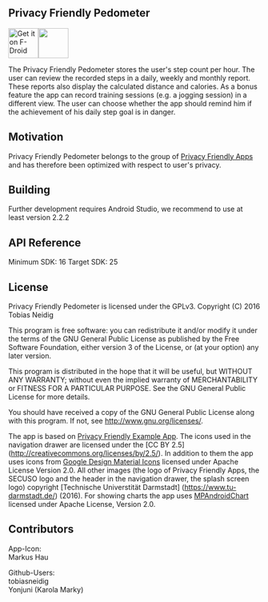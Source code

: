 ## Privacy Friendly Pedometer

[<img src="https://f-droid.org/badge/get-it-on.png" alt="Get it on F-Droid" height="60">](https://f-droid.org/app/org.secuso.privacyfriendlyactivitytracker)<a href="https://play.google.com/store/apps/details?id=org.secuso.privacyfriendlyactivitytracker"><img src="https://play.google.com/intl/en_us/badges/images/generic/en_badge_web_generic.png" height="60"></a>

The Privacy Friendly Pedometer stores the user's step count per hour. The user can review the recorded steps in a daily, weekly and monthly report. These reports also display the calculated distance and calories. As a bonus feature the app can record training sessions (e.g. a jogging session) in a different view. The user can choose whether the app should remind him if the achievement of his daily step goal is in danger.

## Motivation

Privacy Friendly Pedometer belongs to the group of [Privacy Friendly Apps](https://www.secuso.informatik.tu-darmstadt.de/en/secuso-home/research/results/privacy-friendly-apps/) and has therefore been optimized with respect to user's privacy.

## Building

Further development requires Android Studio, we recommend to use at least version 2.2.2

## API Reference

Minimum SDK: 16
Target SDK: 25

## License

Privacy Friendly Pedometer is licensed under the GPLv3.
Copyright (C) 2016  Tobias Neidig

This program is free software: you can redistribute it and/or modify
it under the terms of the GNU General Public License as published by
the Free Software Foundation, either version 3 of the License, or
(at your option) any later version.

This program is distributed in the hope that it will be useful,
but WITHOUT ANY WARRANTY; without even the implied warranty of
MERCHANTABILITY or FITNESS FOR A PARTICULAR PURPOSE.  See the
GNU General Public License for more details.

You should have received a copy of the GNU General Public License
along with this program. If not, see <http://www.gnu.org/licenses/>.

The app is based on [Privacy Friendly Example App](https://github.com/SecUSo/privacy-friendly-app-example).
The icons used in the navigation drawer are licensed under the [CC BY 2.5] (http://creativecommons.org/licenses/by/2.5/).
In addition to them the app uses icons from [Google Design Material Icons](https://design.google.com/icons/index.html) licensed under Apache License Version 2.0. All other images (the logo of Privacy Friendly Apps, the SECUSO logo and the header in the navigation drawer, the splash screen logo) copyright [Technische Universtität Darmstadt] (https://www.tu-darmstadt.de/) (2016).
For showing charts the app uses [MPAndroidChart](https://github.com/PhilJay/MPAndroidChart) licensed under Apache License, Version 2.0.


## Contributors
App-Icon: <br />
Markus Hau<br />

Github-Users: <br />
tobiasneidig<br />
Yonjuni (Karola Marky)


